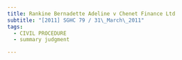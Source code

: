 ```yaml
---
title: Rankine Bernadette Adeline v Chenet Finance Ltd 
subtitle: "[2011] SGHC 79 / 31\_March\_2011"
tags:
  - CIVIL PROCEDURE
  - summary judgment

---
```


